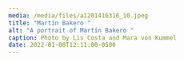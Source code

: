 ```yaml
---
media: /media/files/a1201416316_10.jpeg
title: "Martín Bakero "
alt: "A portrait of Martín Bakero "
caption: Photo by Lis Costa and Mara von Kummel
date: 2022-01-08T12:11:00-0500
---
```


